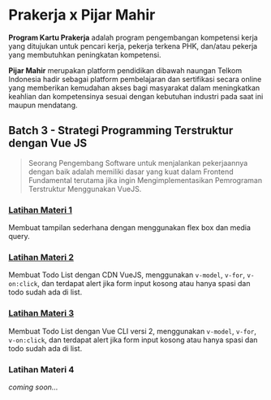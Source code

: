 # Prakerja x Pijar Mahir

**Program Kartu Prakerja** adalah program pengembangan kompetensi kerja yang ditujukan untuk pencari kerja, pekerja terkena PHK, dan/atau pekerja yang membutuhkan peningkatan kompetensi.

**Pijar Mahir** merupakan platform pendidikan dibawah naungan Telkom Indonesia hadir sebagai platform pembelajaran dan sertifikasi secara online yang memberikan kemudahan akses bagi masyarakat dalam meningkatkan keahlian dan kompetensinya sesuai dengan kebutuhan industri pada saat ini maupun mendatang.

## Batch 3 - Strategi Programming Terstruktur dengan Vue JS

> Seorang Pengembang Software untuk menjalankan pekerjaannya dengan baik adalah memiliki dasar yang kuat dalam Frontend Fundamental terutama jika ingin Mengimplementasikan Pemrograman Terstruktur Menggunakan VueJS.

### [Latihan Materi 1](https://github.com/ridhorockieds/prakerja-pijarmahir-batch3-vue3/tree/main/latihan-materi-1)

Membuat tampilan sederhana dengan menggunakan flex box dan media query.

### [Latihan Materi 2](https://github.com/ridhorockieds/prakerja-pijarmahir-batch3-vue3/tree/main/latihan-materi-2)

Membuat Todo List dengan CDN VueJS, menggunakan `v-model`, `v-for`, `v-on:click`, dan terdapat alert jika form input kosong atau hanya spasi dan todo sudah ada di list.

### [Latihan Materi 3](https://github.com/ridhorockieds/prakerja-pijarmahir-batch3-vue3/tree/main/latihan-materi-3/todo-list-vuejs)

Membuat Todo List dengan Vue CLI versi 2, menggunakan `v-model`, `v-for`, `v-on:click`, dan terdapat alert jika form input kosong atau hanya spasi dan todo sudah ada di list.

### Latihan Materi 4

_coming soon..._
